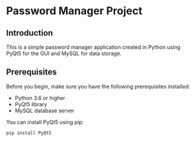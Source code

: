 # Password Manager Project

## Introduction

This is a simple password manager application created in Python using PyQt5 for the GUI and MySQL for data storage.

## Prerequisites

Before you begin, make sure you have the following prerequisites installed:

- Python 3.6 or higher
- PyQt5 library
- MySQL database server

You can install PyQt5 using pip:

```bash
pip install PyQt5

